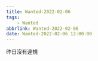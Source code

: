 ```yaml
---
title: Wanted-2022-02-06
tags:
    - Wanted
abbrlink: Wanted-2022-02-06
date: Wanted-2022-02-06 12:00:00
---
```

昨日沒有違規